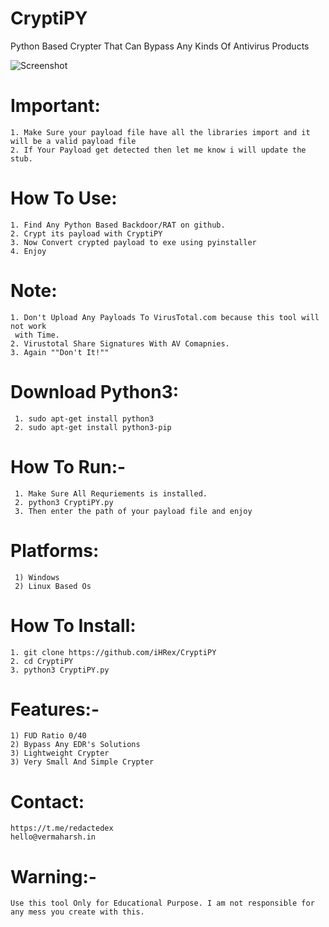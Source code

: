 # CryptiPY
Python Based Crypter That Can Bypass Any Kinds Of Antivirus Products

![Screenshot](https://raw.githubusercontent.com/iHRex/CryptiPY/refs/heads/main/Screenshot%202024-11-13%20101654.png)
     
# Important:
    1. Make Sure your payload file have all the libraries import and it will be a valid payload file
    2. If Your Payload get detected then let me know i will update the stub.
  
# How To Use:
    1. Find Any Python Based Backdoor/RAT on github.
    2. Crypt its payload with CryptiPY
    3. Now Convert crypted payload to exe using pyinstaller
    4. Enjoy
  
# Note:
    1. Don't Upload Any Payloads To VirusTotal.com because this tool will not work
     with Time.
    2. Virustotal Share Signatures With AV Comapnies.
    3. Again ""Don't It!""
  

# Download Python3:

     1. sudo apt-get install python3
     2. sudo apt-get install python3-pip
    
# How To Run:-
     1. Make Sure All Requriements is installed.
     2. python3 CryptiPY.py
     3. Then enter the path of your payload file and enjoy
  
# Platforms:
  
     1) Windows
     2) Linux Based Os

# How To Install:

    1. git clone https://github.com/iHRex/CryptiPY
    2. cd CryptiPY
    3. python3 CryptiPY.py
  
 
# Features:-

    1) FUD Ratio 0/40
    2) Bypass Any EDR's Solutions
    3) Lightweight Crypter
    3) Very Small And Simple Crypter

# Contact:
    https://t.me/redactedex
    hello@vermaharsh.in

# Warning:-
    Use this tool Only for Educational Purpose. I am not responsible for any mess you create with this.
  
